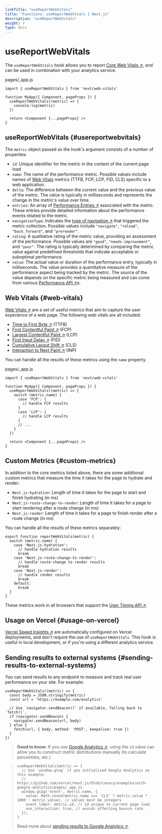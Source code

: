 ```yaml
---
linkTitle: "useReportWebVitals"
title: "Functions: useReportWebVitals | Next.js"
description: "useReportWebVitals"
weight: 7
type: docs
---
```


# useReportWebVitals

The `useReportWebVitals` hook allows you to report [Core Web Vitals ↗](https://web.dev/vitals/), and can be used in combination with your analytics service.


pages/_app.js
```
import { useReportWebVitals } from 'next/web-vitals'
 
function MyApp({ Component, pageProps }) {
  useReportWebVitals((metric) => {
    console.log(metric)
  })
 
  return <Component {...pageProps} />
}
```

## useReportWebVitals {#usereportwebvitals}

The `metric` object passed as the hook's argument consists of a number of properties:

- `id`: Unique identifier for the metric in the context of the current page load
- `name`: The name of the performance metric. Possible values include names of [Web Vitals](/nextjs/13.5/using-pages-router/api-reference/functions/use-report-web-vitals#web-vitals) metrics (TTFB, FCP, LCP, FID, CLS) specific to a web application.
- `delta`: The difference between the current value and the previous value of the metric. The value is typically in milliseconds and represents the change in the metric's value over time.
- `entries`: An array of [Performance Entries ↗](https://developer.mozilla.org/docs/Web/API/PerformanceEntry) associated with the metric. These entries provide detailed information about the performance events related to the metric.
- `navigationType`: Indicates the [type of navigation ↗](https://developer.mozilla.org/docs/Web/API/PerformanceNavigationTiming/type) that triggered the metric collection. Possible values include `"navigate"`, `"reload"`, `"back_forward"`, and `"prerender"`.
- `rating`: A qualitative rating of the metric value, providing an assessment of the performance. Possible values are `"good"`, `"needs-improvement"`, and `"poor"`. The rating is typically determined by comparing the metric value against predefined thresholds that indicate acceptable or suboptimal performance.
- `value`: The actual value or duration of the performance entry, typically in milliseconds. The value provides a quantitative measure of the performance aspect being tracked by the metric. The source of the value depends on the specific metric being measured and can come from various [Performance API ↗](https://developer.mozilla.org/docs/Web/API/Performance_API)s.

## Web Vitals {#web-vitals}

[Web Vitals ↗](https://web.dev/vitals/) are a set of useful metrics that aim to capture the user
experience of a web page. The following web vitals are all included:

- [Time to First Byte ↗](https://developer.mozilla.org/docs/Glossary/Time_to_first_byte) (TTFB)
- [First Contentful Paint ↗](https://developer.mozilla.org/docs/Glossary/First_contentful_paint) (FCP)
- [Largest Contentful Paint ↗](https://web.dev/lcp/) (LCP)
- [First Input Delay ↗](https://web.dev/fid/) (FID)
- [Cumulative Layout Shift ↗](https://web.dev/cls/) (CLS)
- [Interaction to Next Paint ↗](https://web.dev/inp/) (INP)

You can handle all the results of these metrics using the `name` property.


pages/_app.js
```
import { useReportWebVitals } from 'next/web-vitals'
 
function MyApp({ Component, pageProps }) {
  useReportWebVitals((metric) => {
    switch (metric.name) {
      case 'FCP': {
        // handle FCP results
      }
      case 'LCP': {
        // handle LCP results
      }
      // ...
    }
  })
 
  return <Component {...pageProps} />
}
```

## Custom Metrics {#custom-metrics}

In addition to the core metrics listed above, there are some additional custom metrics that
measure the time it takes for the page to hydrate and render:

- `Next.js-hydration`: Length of time it takes for the page to start and finish hydrating (in ms)
- `Next.js-route-change-to-render`: Length of time it takes for a page to start rendering after a
  route change (in ms)
- `Next.js-render`: Length of time it takes for a page to finish render after a route change (in ms)

You can handle all the results of these metrics separately:

```
export function reportWebVitals(metric) {
  switch (metric.name) {
    case 'Next.js-hydration':
      // handle hydration results
      break
    case 'Next.js-route-change-to-render':
      // handle route-change to render results
      break
    case 'Next.js-render':
      // handle render results
      break
    default:
      break
  }
}
```

These metrics work in all browsers that support the [User Timing API ↗](https://caniuse.com/#feat=user-timing).

## Usage on Vercel {#usage-on-vercel}

[Vercel Speed Insights ↗](https://vercel.com/docs/concepts/speed-insights) are automatically configured on Vercel deployments, and don't require the use of `useReportWebVitals`. This hook is useful in local development, or if you're using a different analytics service.

## Sending results to external systems {#sending-results-to-external-systems}

You can send results to any endpoint to measure and track
real user performance on your site. For example:

```
useReportWebVitals((metric) => {
  const body = JSON.stringify(metric)
  const url = 'https://example.com/analytics'
 
  // Use `navigator.sendBeacon()` if available, falling back to `fetch()`.
  if (navigator.sendBeacon) {
    navigator.sendBeacon(url, body)
  } else {
    fetch(url, { body, method: 'POST', keepalive: true })
  }
})
```

> **Good to know**: If you use [Google Analytics ↗](https://analytics.google.com/analytics/web/), using the
> `id` value can allow you to construct metric distributions manually (to calculate percentiles,
> etc.)
> 

> ```
> useReportWebVitals(metric => {
>   // Use `window.gtag` if you initialized Google Analytics as this example:
>   // https://github.com/vercel/next.js/blob/canary/examples/with-google-analytics/pages/_app.js
>   window.gtag('event', metric.name, {
>     value: Math.round(metric.name === 'CLS' ? metric.value * 1000 : metric.value), // values must be integers
>     event_label: metric.id, // id unique to current page load
>     non_interaction: true, // avoids affecting bounce rate.
>   });
> }
> ```
> Read more about [sending results to Google Analytics ↗](https://github.com/GoogleChrome/web-vitals#send-the-results-to-google-analytics).
> 
